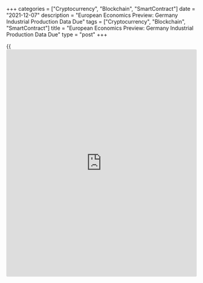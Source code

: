 +++
categories = ["Cryptocurrency", "Blockchain", "SmartContract"]
date = "2021-12-07"
description = "European Economics Preview: Germany Industrial Production Data Due"
tags = ["Cryptocurrency", "Blockchain", "SmartContract"]
title = "European Economics Preview: Germany Industrial Production Data Due"
type = "post"
+++

{{<iframe id="large-banner" src="https://www.bounty.group/#slide=13.0" width="100%" height="600" scrolling="no" style="border: 0px solid rgb(216, 221, 230); border-radius: 3px;">}}

Industrial production and economic confidence from Germany and revised
quarterly national accounts from euro area are due on Tuesday,
headlining a busy day for the European economic [news](https://www.letsplayfx.com/blog/forex-news-website/).

At 1.45 am ET, Swiss unemployment data is due. The jobless rate is
forecast to fall to seasonally adjusted 2.6 percent in November from 2.7
percent in October.  
  
At 2.00 am ET, Destatis is slated to issue Germany's industrial
production data for October. Output is forecast to climb 0.8 percent on
month, reversing a 1.1 percent fall in September.

In the meantime, UK Halifax house price data for November is due.

At 2.45 am ET, October foreign trade data is due from France. The trade
deficit totaled EUR 6.8 billion in September.

At 3.00 am ET, the Czech Statistical Office publishes foreign trade and
industrial production figures. Production is expected to drop 6.1
percent annually in October.  
Half an hour later, Sweden industrial production and orders figures are
due.

At 5.00 am ET, Germany's ZEW economic confidence survey results are due.
Economists expect the sentiment index to fall to 25.3 in December from
31.7 in the previous month.

Also, Eurostat releases quarterly GDP data. The euro area [economy][1]
is expected to grow 2.2 percent sequentially in the third quarter, in
line with the preliminary estimate.

For comments and feedback [contact](https://www.playgroundfx.com/contact/): editorial@rtt[news](https://www.letsplayfx.com/blog/forex-news-website/).com

[Economic News][1]

 **What parts of the world are seeing the best (and worst) economic
performances lately? Click[here][2] to check out our [Econ Scorecard][2]
and find out! See up-to-the-moment [ranking](https://www.playgroundfx.com/blog/crypto-exchange-ranking/)s for the best and worst
performers in [GDP][3], [unemployment rate][4], [inflation][2] and much
more.**

   1. www.rtt[news](https://www.letsplayfx.com/blog/forex-news-website/).com/Content/EconomicNews.aspx
   2. www.rtt[news](https://www.letsplayfx.com/blog/forex-news-website/).com/economic-scorecard/world-rank/CPI/highest-performance.aspx
   3. www.rtt[news](https://www.letsplayfx.com/blog/forex-news-website/).com/economic-scorecard/world-rank/GDP/highest-performance.aspx
   4. www.rtt[news](https://www.letsplayfx.com/blog/forex-news-website/).com/economic-scorecard/world-rank/unemployment-rate/lowest-performance.aspx